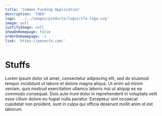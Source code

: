 ```yaml
---
title: 'Common Funding Application'
description: 'TODO'
logo: '../../images/products/logos/cfa-logo.svg'
image: null
justifyImage: null
showOnHomepage: false
orderOnHomepage: -1
link: 'https://penncfa.com/'
---
```


# Stuffs

Lorem ipsum dolor sit amet, consectetur adipiscing elit, sed do eiusmod tempor incididunt ut labore et dolore magna aliqua. Ut enim ad minim veniam, quis nostrud exercitation ullamco laboris nisi ut aliquip ex ea commodo consequat. Duis aute irure dolor in reprehenderit in voluptate velit esse cillum dolore eu fugiat nulla pariatur. Excepteur sint occaecat cupidatat non proident, sunt in culpa qui officia deserunt mollit anim id est laborum.

